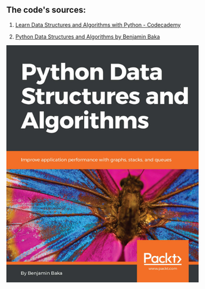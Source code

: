 ## **The code's sources:**
1. [Learn Data Structures and Algorithms with Python - Codecademy](https://www.codecademy.com/learn/learn-data-structures-and-algorithms-with-python)

2. [Python Data Structures and Algorithms by Benjamin Baka](https://www.google.fi/books/edition/_/oHc5DwAAQBAJ?hl=vi&gbpv=0)


![cover_image_large](./cover_image_large.jpg)
